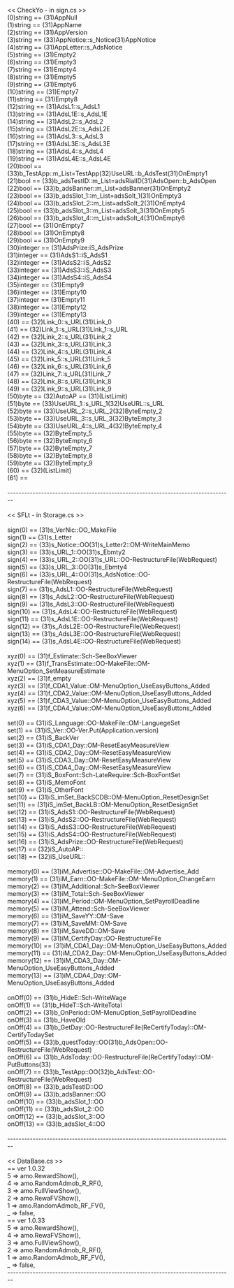 << CheckYo - in sign.cs >>
<br>(0)string == (31)AppNull
<br>(1)string == (31)AppName
<br>(2)string == (31)AppVersion
<br>(3)string == (33)AppNotice::s_Notice(31)AppNotice
<br>(4)string == (31)AppLetter::s_AdsNotice
<br>(5)string == (31)Empty2
<br>(6)string == (31)Empty3
<br>(7)string == (31)Empty4
<br>(8)string == (31)Empty5
<br>(9)string == (31)Empty6
<br>(10)string == (31)Empty7
<br>(11)string == (31)Empty8
<br>(12)string == (31)AdsL1::s_AdsL1
<br>(13)string == (31)AdsL1E::s_AdsL1E
<br>(14)string == (31)AdsL2::s_AdsL2
<br>(15)string == (31)AdsL2E::s_AdsL2E
<br>(16)string == (31)AdsL3::s_AdsL3
<br>(17)string == (31)AdsL3E::s_AdsL3E
<br>(18)string == (31)AdsL4::s_AdsL4
<br>(19)string == (31)AdsL4E::s_AdsL4E
<br>(20)bool == (33)b_TestApp::m_List=TestApp(32)UseURL::b_AdsTest(31)OnEmpty1
<br>(21)bool == (33)b_adsTestID::m_List=adsRialID(31)AdsOpen::b_AdsOpen
<br>(22)bool == (33)b_adsBanner::m_List=adsBanner(31)OnEmpty2
<br>(23)bool == (33)b_adsSlot_1::m_List=adsSolt_1(31)OnEmpty3
<br>(24)bool == (33)b_adsSlot_2::m_List=adsSolt_2(31)OnEmpty4
<br>(25)bool == (33)b_adsSlot_3::m_List=adsSolt_3(31)OnEmpty5
<br>(26)bool == (33)b_adsSlot_4::m_List=adsSolt_4(31)OnEmpty6
<br>(27)bool == (31)OnEmpty7
<br>(28)bool == (31)OnEmpty8
<br>(29)bool == (31)OnEmpty9
<br>(30)integer == (31)AdsPrize:iS_AdsPrize
<br>(31)integer == (31)AdsS1::iS_AdsS1
<br>(32)integer == (31)AdsS2::iS_AdsS2
<br>(33)integer == (31)AdsS3::iS_AdsS3
<br>(34)integer == (31)AdsS4::iS_AdsS4
<br>(35)integer == (31)Empty9
<br>(36)integer == (31)Empty10
<br>(37)integer == (31)Empty11
<br>(38)integer == (31)Empty12
<br>(39)integer == (31)Empty13
<br>(40) == (32)Link_0::s_URL(31)Link_0
<br>(41) == (32)Link_1::s_URL(31)Link_1::s_URL
<br>(42) == (32)Link_2::s_URL(31)Link_2
<br>(43) == (32)Link_3::s_URL(31)Link_3
<br>(44) == (32)Link_4::s_URL(31)Link_4
<br>(45) == (32)Link_5::s_URL(31)Link_5
<br>(46) == (32)Link_6::s_URL(31)Link_6
<br>(47) == (32)Link_7::s_URL(31)Link_7
<br>(48) == (32)Link_8::s_URL(31)Link_8
<br>(49) == (32)Link_9::s_URL(31)Link_9
<br>(50)byte == (32)AutoAP == (31)(ListLimit)
<br>(51)byte == (33)UseURL_1::s_URL_1(32)UseURL::s_URL
<br>(52)byte == (33)UseURL_2::s_URL_2(32)ByteEmpty_2
<br>(53)byte == (33)UseURL_3::s_URL_3(32)ByteEmpty_3
<br>(54)byte == (33)UseURL_4::s_URL_4(32)ByteEmpty_4
<br>(55)byte == (32)ByteEmpty_5
<br>(56)byte == (32)ByteEmpty_6
<br>(57)byte == (32)ByteEmpty_7
<br>(58)byte == (32)ByteEmpty_8
<br>(59)byte == (32)ByteEmpty_9
<br>(60) == (32)(ListLimit)
<br>(61) == 
<br>
<br>--------------------------------------------------------------------------------
<br>
<br><< SFLt - in Storage.cs >>
<br>
<br>sign(0) == (31)s_VerNic::OO_MakeFile
<br>sign(1) == (31)s_Letter
<br>sign(2) == (33)s_Notice::OO(31)s_Letter2::OM-WriteMainMemo
<br>sign(3) == (33)s_URL_1::OO(31)s_Ebmty2
<br>sign(4) == (33)s_URL_2::OO(31)s_URL::OO-RestructureFile(WebRequest)
<br>sign(5) == (33)s_URL_3::OO(31)s_Ebmty4
<br>sign(6) == (33)s_URL_4::OO(31)s_AdsNotice::OO-RestructureFile(WebRequest)
<br>sign(7) == (31)s_AdsL1::OO-RestructureFile(WebRequest)
<br>sign(8) == (31)s_AdsL2::OO-RestructureFile(WebRequest)
<br>sign(9) == (31)s_AdsL3::OO-RestructureFile(WebRequest)
<br>sign(10) == (31)s_AdsL4::OO-RestructureFile(WebRequest)
<br>sign(11) == (31)s_AdsL1E::OO-RestructureFile(WebRequest)
<br>sign(12) == (31)s_AdsL2E::OO-RestructureFile(WebRequest)
<br>sign(13) == (31)s_AdsL3E::OO-RestructureFile(WebRequest)
<br>sign(14) == (31)s_AdsL4E::OO-RestructureFile(WebRequest)
<br>
<br>xyz(0) == (31)f_Estimate::Sch-SeeBoxViewer
<br>xyz(1) == (31)f_TransEstimate::OO-MakeFile::OM-MenuOption_SetMeasureEstimate
<br>xyz(2) == (31)f_empty
<br>xyz(3) == (31)f_CDA1_Value::OM-MenuOption_UseEasyButtons_Added
<br>xyz(4) == (31)f_CDA2_Value::OM-MenuOption_UseEasyButtons_Added
<br>xyz(5) == (31)f_CDA3_Value::OM-MenuOption_UseEasyButtons_Added
<br>xyz(6) == (31)f_CDA4_Value::OM-MenuOption_UseEasyButtons_Added
<br>
<br>set(0) == (31)iS_Language::OO-MakeFile::OM-LanguegeSet
<br>set(1) == (31)iS_Ver::OO-Ver.Put(Application.version)
<br>set(2) == (31)iS_BackVer
<br>set(3) == (31)iS_CDA1_Day::OM-ResetEasyMeasureView
<br>set(4) == (31)iS_CDA2_Day::OM-ResetEasyMeasureView
<br>set(5) == (31)iS_CDA3_Day::OM-ResetEasyMeasureView
<br>set(6) == (31)iS_CDA4_Day::OM-ResetEasyMeasureView
<br>set(7) == (31)iS_BoxFont::Sch-LateRequire::Sch-BoxFontSet
<br>set(8) == (31)iS_MemoFont
<br>set(9) == (31)iS_OtherFont
<br>set(10) == (31)iS_imSet_BackSCDB::OM-MenuOption_ResetDesignSet
<br>set(11) == (31)iS_imSet_BackLB::OM-MenuOption_ResetDesignSet
<br>set(12) == (31)iS_AdsS1::OO-RestructureFile(WebRequest)
<br>set(13) == (31)iS_AdsS2::OO-RestructureFile(WebRequest)
<br>set(14) == (31)iS_AdsS3::OO-RestructureFile(WebRequest)
<br>set(15) == (31)iS_AdsS4::OO-RestructureFile(WebRequest)
<br>set(16) == (31)iS_AdsPrize::OO-RestructureFile(WebRequest)
<br>set(17) == (32)iS_AutoAP::
<br>set(18) == (32)iS_UseURL::
<br>
<br>memory(0) == (31)iM_Advertise::OO-MakeFile::OM-Advertise_Add
<br>memory(1) == (31)iM_Earn::OO-MakeFile::OM-MenuOption_ChangeEarn
<br>memory(2) == (31)iM_Additional::Sch-SeeBoxViewer
<br>memory(3) == (31)iM_Total::Sch-SeeBoxViewer
<br>memory(4) == (31)iM_Period::OM-MenuOption_SetPayrollDeadline
<br>memory(5) == (31)iM_Attend::Sch-SeeBoxViewer
<br>memory(6) == (31)iM_SaveYY::OM-Save
<br>memory(7) == (31)iM_SaveMM::OM-Save
<br>memory(8) == (31)iM_SaveDD::OM-Save
<br>memory(9) == (31)iM_CertifyDay::OO-RestructureFile
<br>memory(10) == (31)iM_CDA1_Day::OM-MenuOption_UseEasyButtons_Added
<br>memory(11) == (31)iM_CDA2_Day::OM-MenuOption_UseEasyButtons_Added
<br>memory(12) == (31)iM_CDA3_Day::OM-MenuOption_UseEasyButtons_Added
<br>memory(13) == (31)iM_CDA4_Day::OM-MenuOption_UseEasyButtons_Added
<br>
<br>onOff(0) == (31)b_HideE::Sch-WriteWage
<br>onOff(1) == (31)b_HideT::Sch-WriteTotal
<br>onOff(2) == (31)b_OnPeriod::OM-MenuOption_SetPayrollDeadline
<br>onOff(3) == (31)b_HaveOld
<br>onOff(4) == (31)b_GetDay::OO-RestructureFile(ReCertifyToday)::OM-CertifyTodaySet
<br>onOff(5) == (33)b_questToday::OO(31)b_AdsOpen::OO-RestructureFile(WebRequest)
<br>onOff(6) == (31)b_AdsToday::OO-RestructureFile(ReCertifyToday)::OM-PutButtons(33)
<br>onOff(7) == (33)b_TestApp::OO(32)b_AdsTest::OO-RestructureFile(WebRequest)
<br>onOff(8) == (33)b_adsTestID::OO
<br>onOff(9) == (33)b_adsBanner::OO
<br>onOff(10) == (33)b_adsSlot_1::OO
<br>onOff(11) == (33)b_adsSlot_2::OO
<br>onOff(12) == (33)b_adsSlot_3::OO
<br>onOff(13) == (33)b_adsSlot_4::OO
<br>
<br>--------------------------------------------------------------------------------
<br>
<br><< DataBase.cs >>
<br> == ver 1.0.32
<br>  5 => amo.RewardShow(),
<br>  4 => amo.RandomAdmob_R_RF(),
<br>  3 => amo.FullViewShow(),
<br>  2 => amo.RewaFVShow(),
<br>  1 => amo.RandomAdmob_RF_FV(),
<br>  _ => false,
<br> == ver 1.0.33
<br>  5 => amo.RewardShow(),
<br>  4 => amo.RewaFVShow(),
<br>  3 => amo.FullViewShow(),
<br>  2 => amo.RandomAdmob_R_RF(),
<br>  1 => amo.RandomAdmob_RF_FV(),
<br>  _ => false,
<br>--------------------------------------------------------------------------------
